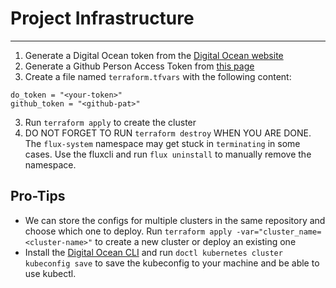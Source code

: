 # Project Infrastructure
---
1. Generate a Digital Ocean token from the [Digital Ocean website](https://cloud.digitalocean.com/account/api/tokens)
2. Generate a Github Person Access Token from [this page](https://github.com/settings/tokens)
2. Create a file named `terraform.tfvars` with the following content:
```
do_token = "<your-token>"
github_token = "<github-pat>"
```
3. Run `terraform apply` to create the cluster
4. DO NOT FORGET TO RUN `terraform destroy` WHEN YOU ARE DONE. The `flux-system` namespace may get stuck in `terminating` in some cases. Use the fluxcli and run `flux uninstall` to manually remove the namespace.

## Pro-Tips
- We can store the configs for multiple clusters in the same repository and choose which one to deploy. Run `terraform apply -var="cluster_name=<cluster-name>"` to create a new cluster or deploy an existing one
- Install the [Digital Ocean CLI](https://github.com/digitalocean/doctl) and run `doctl kubernetes cluster kubeconfig save` to save the kubeconfig to your machine and be able to use kubectl.